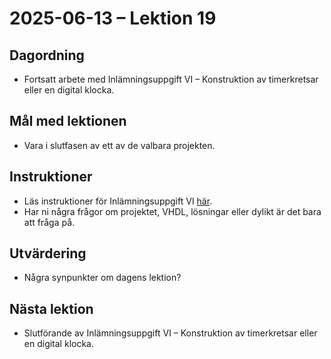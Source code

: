 # 2025-06-13 – Lektion 19

## Dagordning
* Fortsatt arbete med Inlämningsuppgift VI – Konstruktion av timerkretsar eller en digital klocka.

## Mål med lektionen
* Vara i slutfasen av ett av de valbara projekten.

## Instruktioner
* Läs instruktioner för Inlämningsuppgift VI 
[här](../2025-06-05/Inlämningsuppgift%20VI%20-%20Tillståndsmaskin%20eller%20digital%20klocka.pdf).
* Har ni några frågor om projektet, VHDL, lösningar eller dylikt är det bara att fråga på.

## Utvärdering
* Några synpunkter om dagens lektion?

## Nästa lektion
* Slutförande av Inlämningsuppgift VI – Konstruktion av timerkretsar eller en digital klocka.
